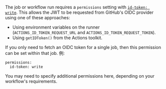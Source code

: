 The job or workflow run requires a `permissions` setting with [`id-token: write`](/actions/security-guides/automatic-token-authentication#permissions-for-the-github_token). This allows the JWT to be requested from GitHub's OIDC provider using one of these approaches:

- Using environment variables on the runner (`ACTIONS_ID_TOKEN_REQUEST_URL` and `ACTIONS_ID_TOKEN_REQUEST_TOKEN`).
- Using `getIDToken()` from the Actions toolkit.

If you only need to fetch an OIDC token for a single job, then this permission can be set within that job. 例:

```yaml{:copy}
permissions:
  id-token: write
```

You may need to specify additional permissions here, depending on your workflow's requirements. 